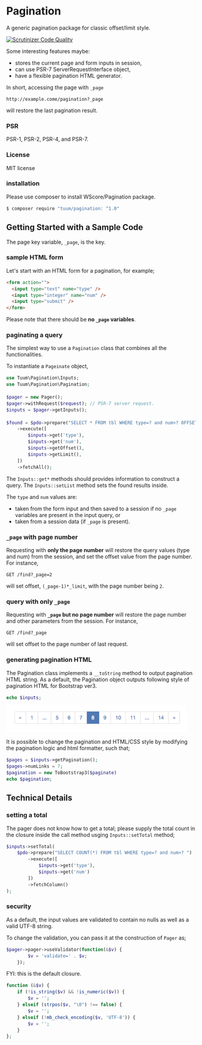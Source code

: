 Pagination
==========

A generic pagination package for classic offset/limit style.

[![Scrutinizer Code Quality](https://scrutinizer-ci.com/g/TuumPHP/Pagination/badges/quality-score.png?b=master)](https://scrutinizer-ci.com/g/TuumPHP/Pagination/?branch=master)

Some interesting features maybe:

*   stores the current page and form inputs in session,
*   can use PSR-7 ServerRequestInterface object,
*   have a flexible pagination HTML generator.

In short, accessing the page with `_page` 

```
http://example.come/pagination?_page
``` 

will restore the last pagination result.  

### PSR

PSR-1, PSR-2, PSR-4, and PSR-7.

### License

MIT license

### installation

Please use composer to install WScore/Pagination package. 

```sh
$ composer require "tuum/pagination: ^1.0"
```


Getting Started with a Sample Code
----

The page key variable, `_page`, is the key. 

### sample HTML form

Let's start with an HTML form for a pagination, for example; 

```html
<form action="">
  <input type="text" name="type" />
  <input type="integer" name="num" />
  <input type="submit" />
</form>
```

Please note that there should be **no `_page` variables**. 

### paginating a query

The simplest way to use a `Pagination` class that combines all the functionalities. 

To instantiate a `Pageinate` object, 

```php
use Tuum\Pagination\Inputs;
use Tuum\Pagination\Pagination;

$pager = new Pager();
$pager->withRequest($request); // PSR-7 server request.
$inputs = $pager->getInputs();

$found = $pdo->prepare("SELECT * FROM tbl WHERE type=? and num>? OFFSET ? LIMIT ?")
    ->execute([
        $inputs->get('type'),
        $inputs->get('num'),
        $inputs->getOffset(),
        $inputs->getLimit(),
    ])
    ->fetchAll();
```

The `Inputs::get*` methods should provides information to construct a query. The `Inputs::setList` method sets the found results inside. 

The `type` and `num` values are: 

* taken from the form input and then saved to a session if no `_page` variables are present in the input query, or 
* taken from a session data (if `_page` is present). 

### `_page` with page number

Requesting with **only the page number** will restore the query values (type and num) from the session, and set the offset value  from the page number. For instance, 

```
GET /find?_page=2
```

will set offset, `(_page-1)*_limit`, with the page number being `2`. 


### query with only `_page`

Requesting with **`_page` but no page number** will restore the page number and other parameters from the session. For instance, 

```
GET /find?_page
```

will set offset to the page number of last request. 


### generating pagination HTML 

The Pagination class implements a `__toString` method to output pagination HTML string. As a default, the Pagination object outputs following style of pagination HTML for Bootstrap ver3. 

```php
echo $inputs;
```

![sample paginate HTML](./toHtmlMini.jpg)

It is possible to change the pagination and HTML/CSS style by 
modifying the pagination logic and html formatter, such that; 

```php
$pages = $inputs->getPagination();
$pages->numLinks = 7;
$pagination = new ToBootstrap3($paginate)
echo $pagination;
```

Technical Details
-----

### setting a total

The pager does not know how to get a total; please supply the total count in the closure inside the call method usging `Inputs::setTotal` method; 

```php
$inputs->setTotal(
    $pdo->prepare("SELECT COUNT(*) FROM tbl WHERE type=? and num>? ")
        ->execute([
            $inputs->get('type'),
            $inputs->get('num')
        ])
        ->fetchColumn()
);
```

### security

As a default, the input values are validated to contain no nulls as well as a valid UTF-8 string. 

To change the validation, you can pass it at the construction of `Pager` as;

```php
$pager->pager->useValidator(function(&$v) {
        $v = 'validate=' . $v;
    });
```

FYI: this is the default closure. 

```php
function (&$v) {
	if (!is_string($v) && !is_numeric($v)) {
        $v = '';
    } elseif (strpos($v, "\0") !== false) {
        $v = '';
    } elseif (!mb_check_encoding($v, 'UTF-8')) {
        $v = '';
    }
};
```

